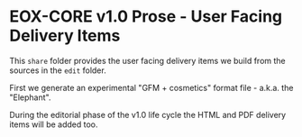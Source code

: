 # EOX-CORE v1.0 Prose - User Facing Delivery Items

This `share` folder provides the user facing delivery items we build from the sources in the `edit` folder.

First we generate an experimental "GFM + cosmetics" format file - a.k.a. the "Elephant".

During the editorial phase of the v1.0 life cycle the HTML and PDF delivery items will be added too.
